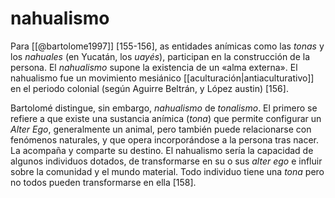 # nahualismo
Para [[@bartolome1997]] [155-156], as entidades anímicas como las *tonas* y los *nahuales* (en Yucatán, los *uayés*), participan en la construcción de la persona. El *nahualismo* supone la existencia de un «alma externa». El nahualismo fue un movimiento mesiánico [[aculturación|antiaculturativo]] en el periodo colonial (según Aguirre Beltrán, y López austin) [156].

Bartolomé distingue, sin embargo, *nahualismo* de *tonalismo*. El primero se refiere a que existe una sustancia anímica (*tona*) que permite configurar un *Alter Ego*, generalmente un animal, pero también puede relacionarse con fenómenos naturales, y que opera incorporándose a la persona tras nacer. La acompaña y comparte su destino. El nahualismo sería la capacidad de algunos individuos dotados, de transformarse en su o sus *alter ego* e influir sobre la comunidad y el mundo material. Todo individuo tiene una *tona* pero no todos pueden transformarse en ella [158].
